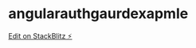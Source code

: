 # angularauthgaurdexapmle

[Edit on StackBlitz ⚡️](https://stackblitz.com/edit/angularauthgaurdexapmle)